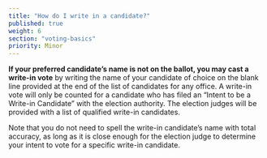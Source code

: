 ```yaml
---
title: "How do I write in a candidate?"
published: true
weight: 6
section: "voting-basics"
priority: Minor
---
```

**If your preferred candidate’s name is not on the ballot, you may cast a write-in vote** by writing the name of your candidate of choice on the blank line provided at the end of the list of candidates for any office. A write-in vote will only be counted for a candidate who has filed an “Intent to be a Write-in Candidate” with the election authority. The election judges will be provided with a list of qualified write-in candidates.  

Note that you do not need to spell the write-in candidate’s name with total accuracy, as long as it is close enough for the election judge to determine your intent to vote for a specific write-in candidate.
